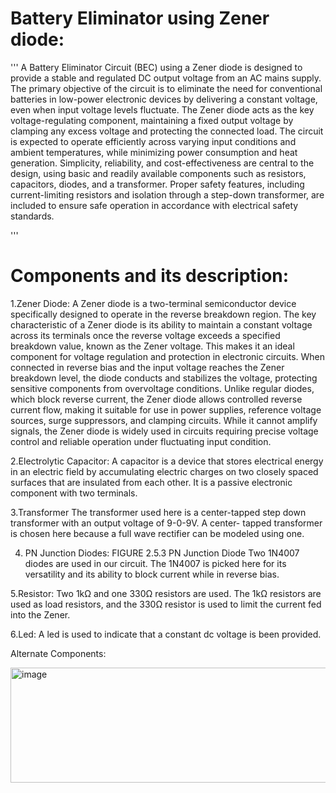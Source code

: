 # Battery Eliminator using Zener diode:
'''
A Battery Eliminator Circuit (BEC) using a Zener diode is designed to provide a stable and regulated DC output voltage from an AC mains supply. The primary objective of the circuit is to eliminate the need for conventional batteries in low-power electronic devices by delivering a constant voltage, even when input voltage levels fluctuate. The Zener diode acts as the key voltage-regulating component, maintaining a fixed output voltage by clamping any excess voltage and protecting the connected load. The circuit is expected to operate efficiently across varying input conditions and ambient temperatures, while minimizing power consumption and heat generation. Simplicity, reliability, and cost-effectiveness are central to the design, using basic and readily available components such as resistors, capacitors, diodes, and a transformer. Proper safety features, including current-limiting resistors and isolation through a step-down transformer, are included to ensure safe operation in accordance with electrical safety standards.

'''
# Components and its description:
1.Zener Diode:
A Zener diode is a two-terminal semiconductor device specifically designed to operate in the reverse breakdown region. The key characteristic of a Zener diode is its ability to maintain a constant voltage across its terminals once the reverse voltage exceeds a specified breakdown value, known as the Zener voltage. This makes it an ideal component for voltage regulation and protection in electronic circuits. When connected in reverse bias and the input voltage reaches the Zener breakdown level, the diode conducts and stabilizes the voltage, protecting sensitive components from overvoltage conditions. Unlike regular diodes, which block reverse current, the Zener diode allows controlled reverse current flow, making it suitable for use in power supplies, reference voltage sources, surge suppressors, and clamping circuits. While it cannot amplify signals, the Zener diode is widely used in circuits requiring precise voltage control and reliable operation under fluctuating input condition.

2.Electrolytic Capacitor:
A capacitor is a device that stores electrical energy in an electric field by accumulating electric charges on two closely spaced surfaces that are insulated from each other. It is a passive electronic component with two terminals.

3.Transformer
The transformer used here is a center-tapped step down transformer with an output voltage of 9-0-9V. A center- tapped transformer is chosen here because a full wave rectifier can be modeled using one.

4.	PN Junction Diodes:
FIGURE 2.5.3 PN Junction Diode
Two 1N4007 diodes are used in our circuit. The 1N4007 is picked here for its versatility and its ability to block current while in reverse bias.

5.Resistor:
Two 1kΩ and one 330Ω resistors are used. The 1kΩ resistors are used as load resistors, and the 330Ω resistor is used to limit the current  fed into the Zener.

6.Led:
A led is used to indicate that a constant dc voltage is been provided.

Alternate Components:


<img width="538" height="184" alt="image" src="https://github.com/user-attachments/assets/8467389e-ee82-4fb0-a7b3-f51ce4031a9e" />





